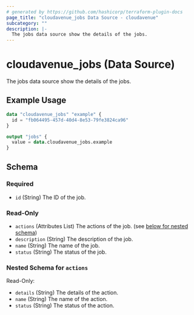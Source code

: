 ```yaml
---
# generated by https://github.com/hashicorp/terraform-plugin-docs
page_title: "cloudavenue_jobs Data Source - cloudavenue"
subcategory: ""
description: |-
  The jobs data source show the details of the jobs.
---
```


# cloudavenue_jobs (Data Source)

The jobs data source show the details of the jobs.

## Example Usage

```terraform
data "cloudavenue_jobs" "example" {
  id = "fb064495-457d-40d4-8e53-79fe3824ca96"
}

output "jobs" {
  value = data.cloudavenue_jobs.example
}
```

<!-- schema generated by tfplugindocs -->
## Schema

### Required

- `id` (String) The ID of the job.

### Read-Only

- `actions` (Attributes List) The actions of the job. (see [below for nested schema](#nestedatt--actions))
- `description` (String) The description of the job.
- `name` (String) The name of the job.
- `status` (String) The status of the job.

<a id="nestedatt--actions"></a>
### Nested Schema for `actions`

Read-Only:

- `details` (String) The details of the action.
- `name` (String) The name of the action.
- `status` (String) The status of the action.


